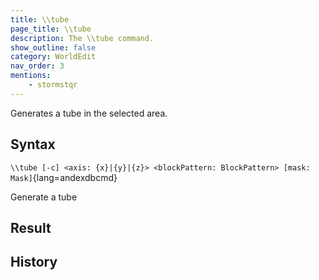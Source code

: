 ```yaml
---
title: \\tube
page_title: \\tube
description: The \\tube command.
show_outline: false
category: WorldEdit
nav_order: 3
mentions:
    - stormstqr
---
```


Generates a tube in the selected area.

<CommandDetailsTable
    name="\\tube"
    :categories="[
        'system', 'world', 'server', 'worldedit'
    ]"
    :requiredTags="[
        'canUseChatCommands'
    ]"
    ultraSecurityModeSecurityLevel="WorldEdit"
    version="1.0.0"
    :undoSupported="1"
    :functional="true"
    :deprecated="false"
/>

## Syntax

`\\tube [-c] <axis: {x}|{y}|{z}> <blockPattern: BlockPattern> [mask: Mask]`{lang=andexdbcmd}

<indent>Generate a tube</indent>

## Result

<template-EmptySection />

## History

<template-EmptySection />
